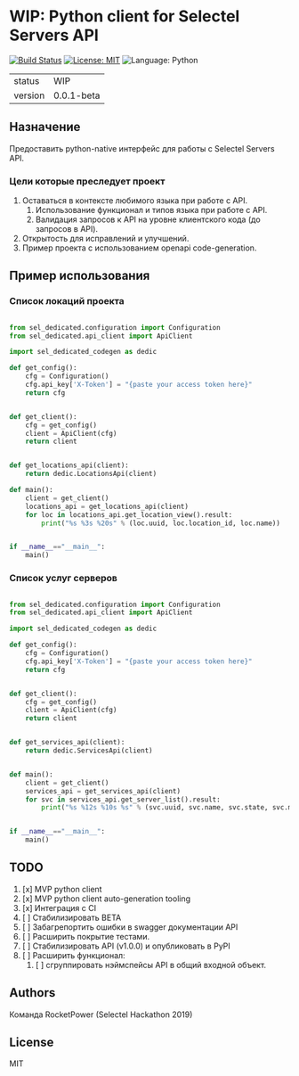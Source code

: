 
# WIP: Python client for Selectel Servers API

[![Build Status](https://travis-ci.org/kubernetes-client/python.svg?branch=master)](https://travis-ci.com/xRocketPowerx/python-sel-dedicated)
[![License: MIT](https://img.shields.io/badge/License-MIT-yellow.svg)](https://opensource.org/licenses/MIT)
![Language: Python](https://img.shields.io/badge/Language-Python%203.4%20%7C%203.5%20%7C%203.6%20%7C%203.7-blue)

|         |   |
|---------|---|
| status  | WIP |
| version | 0.0.1-beta |


## Назначение
Предоставить python-native интерфейс для работы с Selectel Servers API.


### Цели которые преследует проект

1. Оставаться в контексте любимого языка при работе с API.
    1. Использование функционал и типов языка при работе с API.
    1. Валидация запросов к API на уровне клиентского кода (до запросов в API).
1. Открытость для исправлений и улучшений.
1. Пример проекта с использованием openapi code-generation.


## Пример использования

### Список локаций проекта 

```python

from sel_dedicated.configuration import Configuration
from sel_dedicated.api_client import ApiClient

import sel_dedicated_codegen as dedic

def get_config():
    cfg = Configuration()
    cfg.api_key['X-Token'] = "{paste your access token here}"
    return cfg 


def get_client():
    cfg = get_config()
    client = ApiClient(cfg) 
    return client


def get_locations_api(client):
    return dedic.LocationsApi(client)

def main():
    client = get_client()
    locations_api = get_locations_api(client)
    for loc in locations_api.get_location_view().result:
        print("%s %3s %20s" % (loc.uuid, loc.location_id, loc.name))    


if __name__=="__main__":
    main()

```

### Список услуг серверов 

```python

from sel_dedicated.configuration import Configuration
from sel_dedicated.api_client import ApiClient

import sel_dedicated_codegen as dedic

def get_config():
    cfg = Configuration()
    cfg.api_key['X-Token'] = "{paste your access token here}"
    return cfg 


def get_client():
    cfg = get_config()
    client = ApiClient(cfg) 
    return client


def get_services_api(client):
    return dedic.ServicesApi(client)


def main():
    client = get_client()
    services_api = get_services_api(client)
    for svc in services_api.get_server_list().result:
        print("%s %12s %10s %s" % (svc.uuid, svc.name, svc.state, svc.model))


if __name__=="__main__":
    main()

```

## TODO

1. [x] MVP python client
1. [x] MVP python client auto-generation tooling
1. [x] Интеграция с CI 
1. [ ] Стабилизировать BETA 
1. [ ] Забагрепортить ошибки в swagger документации API
1. [ ] Расширить покрытие тестами.
1. [ ] Стабилизировать API (v1.0.0) и опубликовать в PyPI
1. [ ] Расширить функционал: 
    1. [ ] сгруппировать нэймспейсы API в общий входной объект.


## Authors
Команда RocketPower (Selectel Hackathon 2019)

## License
MIT

